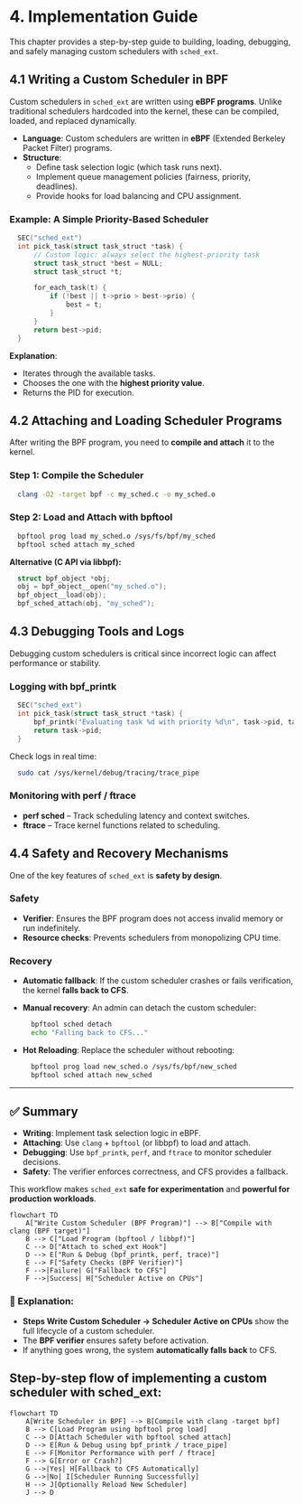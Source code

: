 # 4. Implementation Guide

This chapter provides a step-by-step guide to building, loading, debugging, and safely managing custom schedulers with `sched_ext`.



## 4.1 Writing a Custom Scheduler in BPF

Custom schedulers in `sched_ext` are written using **eBPF programs**. Unlike traditional schedulers hardcoded into the kernel, these can be compiled, loaded, and replaced dynamically.
- **Language**: Custom schedulers are written in **eBPF** (Extended Berkeley Packet Filter) programs.
- **Structure**:
  - Define task selection logic (which task runs next).
  - Implement queue management policies (fairness, priority, deadlines).
  - Provide hooks for load balancing and CPU assignment.

### Example: A Simple Priority-Based Scheduler
  ```c
    SEC("sched_ext")
    int pick_task(struct task_struct *task) {
        // Custom logic: always select the highest-priority task
        struct task_struct *best = NULL;
        struct task_struct *t;

        for_each_task(t) {
            if (!best || t->prio > best->prio) {
                best = t;
            }
        }
        return best->pid;
    }
  ```
**Explanation**:
- Iterates through the available tasks.
- Chooses the one with the **highest priority value**.
- Returns the PID for execution.

## 4.2 Attaching and Loading Scheduler Programs

After writing the BPF program, you need to **compile and attach** it to the kernel.

### Step 1: Compile the Scheduler
  ```bash
    clang -O2 -target bpf -c my_sched.c -o my_sched.o
  ```
### Step 2: Load and Attach with bpftool
  ```bash
    bpftool prog load my_sched.o /sys/fs/bpf/my_sched
    bpftool sched attach my_sched
  ```
**Alternative (C API via libbpf):**

  ```c
    struct bpf_object *obj;
    obj = bpf_object__open("my_sched.o");
    bpf_object__load(obj);
    bpf_sched_attach(obj, "my_sched");
  ```
## 4.3 Debugging Tools and Logs

Debugging custom schedulers is critical since incorrect logic can affect performance or stability.

### Logging with bpf_printk
  ```c
    SEC("sched_ext")
    int pick_task(struct task_struct *task) {
        bpf_printk("Evaluating task %d with priority %d\n", task->pid, task->prio);
        return task->pid;
    }
  ```
Check logs in real time:

  ```bash
    sudo cat /sys/kernel/debug/tracing/trace_pipe
  ```
### Monitoring with perf / ftrace

- **perf sched** – Track scheduling latency and context switches.
- **ftrace** – Trace kernel functions related to scheduling.


## 4.4 Safety and Recovery Mechanisms

One of the key features of `sched_ext` is **safety by design**.

### Safety

- **Verifier**: Ensures the BPF program does not access invalid memory or run indefinitely.
- **Resource checks**: Prevents schedulers from monopolizing CPU time.

### Recovery

- **Automatic fallback**: If the custom scheduler crashes or fails verification, the kernel **falls back to CFS**.
- **Manual recovery**: An admin can detach the custom scheduler:
    ```bash
      bpftool sched detach
      echo "Falling back to CFS..."
    ```

- **Hot Reloading**: Replace the scheduler without rebooting:
    ```bash
      bpftool prog load new_sched.o /sys/fs/bpf/new_sched
      bpftool sched attach new_sched
    ```
---

## ✅ Summary

- **Writing**: Implement task selection logic in eBPF.  
- **Attaching**: Use `clang` + `bpftool` (or libbpf) to load and attach.  
- **Debugging**: Use `bpf_printk`, `perf`, and `ftrace` to monitor scheduler decisions.  
- **Safety**: The verifier enforces correctness, and CFS provides a fallback.  

This workflow makes `sched_ext` **safe for experimentation** and **powerful for production workloads**.


```mermaid
flowchart TD
    A["Write Custom Scheduler (BPF Program)"] --> B["Compile with clang (BPF target)"]
    B --> C["Load Program (bpftool / libbpf)"]
    C --> D["Attach to sched_ext Hook"]
    D --> E["Run & Debug (bpf_printk, perf, trace)"]
    E --> F["Safety Checks (BPF Verifier)"]
    F -->|Failure| G["Fallback to CFS"]
    F -->|Success| H["Scheduler Active on CPUs"]
```

### 🔎 Explanation:
- **Steps Write Custom Scheduler  → Scheduler Active on CPUs** show the full lifecycle of a custom scheduler.  
- The **BPF verifier** ensures safety before activation.  
- If anything goes wrong, the system **automatically falls back** to CFS.  

## Step-by-step flow of implementing a custom scheduler with sched_ext:
```mermaid
flowchart TD
    A[Write Scheduler in BPF] --> B[Compile with clang -target bpf]
    B --> C[Load Program using bpftool prog load]
    C --> D[Attach Scheduler with bpftool sched attach]
    D --> E[Run & Debug using bpf_printk / trace_pipe]
    E --> F[Monitor Performance with perf / ftrace]
    F --> G[Error or Crash?]
    G -->|Yes| H[Fallback to CFS Automatically]
    G -->|No| I[Scheduler Running Successfully]
    H --> J[Optionally Reload New Scheduler]
    J --> D
```
